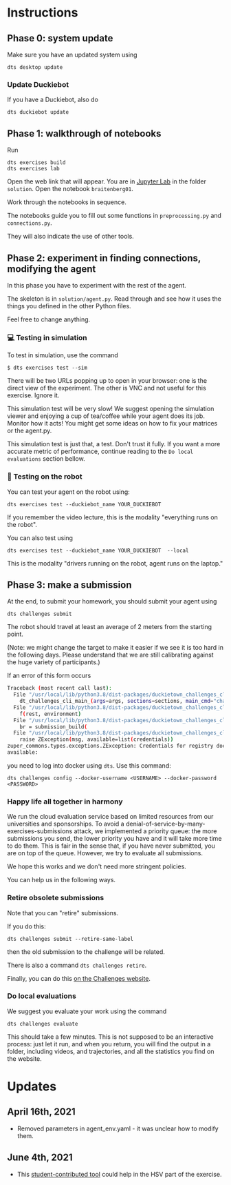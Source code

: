 
# Instructions

## Phase 0: system update

Make sure you have an updated system using

    dts desktop update


### Update Duckiebot

If you have a Duckiebot, also do

    dts duckiebot update

## Phase 1: walkthrough of notebooks

Run

```
dts exercises build
dts exercises lab
```

Open the web link that will appear. You are in [Jupyter Lab][lab] in the 
folder `solution`. Open the notebook `braitenberg01`.

[lab]: https://jupyterlab.readthedocs.io/en/stable/

Work through the notebooks in sequence.

The notebooks guide you to fill out some functions in `preprocessing.py` and `connections.py`.

They will also indicate the use of other tools.

## Phase 2: experiment in finding connections, modifying the agent

In this phase you have to experiment with the rest of the agent.

The skeleton is in `solution/agent.py`. Read through and see how it uses the things you defined in the other Python files.

Feel free to change anything.

### 💻 Testing in simulation

To test in simulation, use the command

    $ dts exercises test --sim

There will be two URLs popping up to open in your browser: one is the direct view of the experiment.
The other is VNC and not useful for this exercise. Ignore it.

This simulation test will be very slow! We suggest opening the simulation viewer and enjoying a cup of tea/coffee while
your agent does its job. Monitor how it acts! You might get some ideas on how to fix your matrices or the agent.py.

This simulation test is just that, a test. Don't trust it fully. If you want a more accurate metric of performance, continue
reading to the `Do local evaluations` section bellow.


### 🚙 Testing on the robot

You can test your agent on the robot using:
 
    dts exercises test --duckiebot_name YOUR_DUCKIEBOT

If you remember the video lecture, this is the modality "everything runs on the robot".

You can also test using 

    dts exercises test --duckiebot_name YOUR_DUCKIEBOT  --local 

This is the modality "drivers running on the robot, agent runs on the laptop."



[comment]: <> (For additional information on how to navigate the `dt-exercises` infrastructure you can watch [this tutorial]&#40;https://docs.duckietown.org/daffy/opmanual_duckiebot/out/running_exercies.html&#41;.)

## Phase 3: make a submission

At the end, to submit your homework, you should submit your agent using

    dts challenges submit

The robot should travel at least an average of 2 meters from the starting point.

(Note: we might change the target to make it easier if we see it is too hard in the following days. Please understand that we are still calibrating against the huge variety of participants.)

If an error of this form occurs

```bash
Traceback (most recent call last):
  File "/usr/local/lib/python3.8/dist-packages/duckietown_challenges_cli/cli.py", line 76, in dt_challenges_cli_main
    dt_challenges_cli_main_(args=args, sections=sections, main_cmd="challenges")
  File "/usr/local/lib/python3.8/dist-packages/duckietown_challenges_cli/cli.py", line 203, in dt_challenges_cli_main_
    f(rest, environment)
  File "/usr/local/lib/python3.8/dist-packages/duckietown_challenges_cli/cli_submit.py", line 165, in dt_challenges_cli_submit
    br = submission_build(
  File "/usr/local/lib/python3.8/dist-packages/duckietown_challenges_cli/cmd_submit_build.py", line 41, in submission_build
    raise ZException(msg, available=list(credentials))
zuper_commons.types.exceptions.ZException: Credentials for registry docker.io not available
available:
```

you need to log into docker using `dts`. Use this command: 

```
dts challenges config --docker-username <USERNAME> --docker-password <PASSWORD>
```

### Happy life all together in harmony 

We run the cloud evaluation service based on limited resources from our universities and sponsorships. To avoid a denial-of-service-by-many-exercises-submissions attack, we implemented a priority queue: the more submissions you send, the lower priority you have and it will take more time to do them. This is fair in the sense that, if you have never submitted, you are on top of the queue. However, we try to evaluate all submissions. 

We hope this works and we don't need more stringent policies.

You can help us in the following ways.

### Retire obsolete submissions

Note that you can "retire" submissions.

If you do this: 

    dts challenges submit --retire-same-label

then the old submission to the challenge will be related.

There is also a command `dts challenges retire`.

Finally, you can do this [on the Challenges website](https://challenges.duckietown.org/v4/).



### Do local evaluations

We suggest you evaluate your work using the command

    dts challenges evaluate

This should take a few minutes. This is not supposed to be an interactive process: just let it run, and when you return, you will find the output in a folder, including videos, and trajectories, and all the statistics you find on the website.



# Updates
 

## April 16th, 2021

- Removed parameters in agent_env.yaml - it was unclear how to modify them.

## June 4th, 2021

- This [student-contributed tool](https://github.com/martin0004/color_signature_tool) could help in the HSV part of the exercise.

